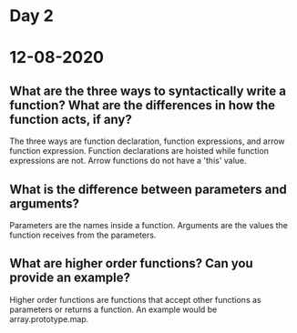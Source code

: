 # Day 2
# __12-08-2020__
## What are the three ways to syntactically write a function? What are the differences in how the function acts, if any?
The three ways are function declaration, function expressions, and arrow function expression. Function declarations are hoisted while function expressions are not. Arrow functions do not have a 'this' value. 
## What is the difference between parameters and arguments?
Parameters are the names inside a function. Arguments are the values the function receives from the parameters. 
## What are higher order functions? Can you provide an example?
Higher order functions are functions that accept other functions as parameters or returns a function. An example would be array.prototype.map. 